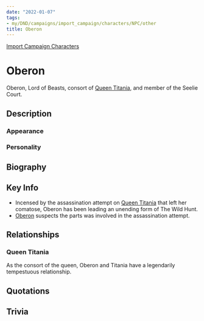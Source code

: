 ```yaml
---
date: "2022-01-07"
tags:
- my/DND/campaigns/import_campaign/characters/NPC/other
title: Oberon
---
```


[Import Campaign Characters](/dnd/characters/)

# Oberon

Oberon, Lord of Beasts, consort of [Queen Titania](/dnd/characters/npcs/queen-titania/), and member of the Seelie Court.

## Description

### Appearance

### Personality

## Biography

## Key Info

- Incensed by the assassination attempt on [Queen Titania](/dnd/characters/npcs/queen-titania/) that left her comatose, Oberon has been leading an unending form of The Wild Hunt. 
- [Oberon](/dnd/characters/npcs/oberon/) suspects the parts was involved in the assassination attempt.

## Relationships

### Queen Titania

As the consort of the queen, Oberon and Titania have a legendarily tempestuous relationship.

## Quotations

## Trivia